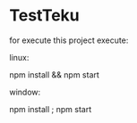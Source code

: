 # TestTeku


for execute this project execute:

linux:

npm install && npm start

window:

npm install ; npm start
